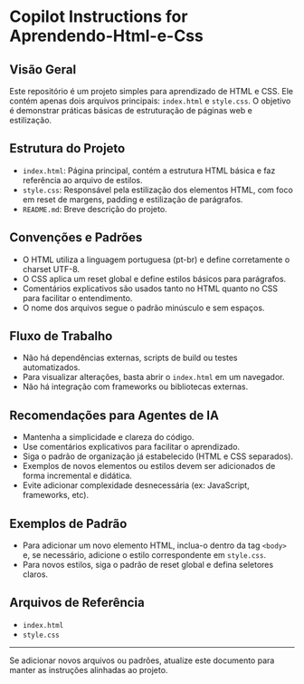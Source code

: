 # Copilot Instructions for Aprendendo-Html-e-Css

## Visão Geral
Este repositório é um projeto simples para aprendizado de HTML e CSS. Ele contém apenas dois arquivos principais: `index.html` e `style.css`. O objetivo é demonstrar práticas básicas de estruturação de páginas web e estilização.

## Estrutura do Projeto
- `index.html`: Página principal, contém a estrutura HTML básica e faz referência ao arquivo de estilos.
- `style.css`: Responsável pela estilização dos elementos HTML, com foco em reset de margens, padding e estilização de parágrafos.
- `README.md`: Breve descrição do projeto.

## Convenções e Padrões
- O HTML utiliza a linguagem portuguesa (pt-br) e define corretamente o charset UTF-8.
- O CSS aplica um reset global e define estilos básicos para parágrafos.
- Comentários explicativos são usados tanto no HTML quanto no CSS para facilitar o entendimento.
- O nome dos arquivos segue o padrão minúsculo e sem espaços.

## Fluxo de Trabalho
- Não há dependências externas, scripts de build ou testes automatizados.
- Para visualizar alterações, basta abrir o `index.html` em um navegador.
- Não há integração com frameworks ou bibliotecas externas.

## Recomendações para Agentes de IA
- Mantenha a simplicidade e clareza do código.
- Use comentários explicativos para facilitar o aprendizado.
- Siga o padrão de organização já estabelecido (HTML e CSS separados).
- Exemplos de novos elementos ou estilos devem ser adicionados de forma incremental e didática.
- Evite adicionar complexidade desnecessária (ex: JavaScript, frameworks, etc).

## Exemplos de Padrão
- Para adicionar um novo elemento HTML, inclua-o dentro da tag `<body>` e, se necessário, adicione o estilo correspondente em `style.css`.
- Para novos estilos, siga o padrão de reset global e defina seletores claros.

## Arquivos de Referência
- `index.html`
- `style.css`

---

Se adicionar novos arquivos ou padrões, atualize este documento para manter as instruções alinhadas ao projeto.